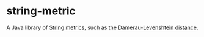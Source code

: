 string-metric
=============

A Java library of [String metrics](http://en.wikipedia.org/wiki/String_metric), such as the
[Damerau-Levenshtein distance](http://en.wikipedia.org/wiki/Damerau%E2%80%93Levenshtein_distance).
